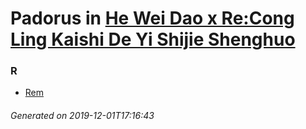 # Padorus in [He Wei Dao x Re:Cong Ling Kaishi De Yi Shijie Shenghuo](https://myanimelist.net/anime/38389/He_Wei_Dao_x_Re_Cong_Ling_Kaishi_De_Yi_Shijie_Shenghuo)

### R
* [Rem](https://github.com/shadow578/Project-Padoru/blob/master/table-of-contents/characters/Rem.md)

###### Generated on 2019-12-01T17:16:43
